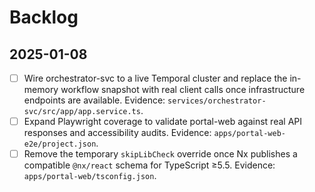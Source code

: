 # Backlog

## 2025-01-08

- [ ] Wire orchestrator-svc to a live Temporal cluster and replace the in-memory workflow snapshot with real client calls once infrastructure endpoints are available. Evidence: `services/orchestrator-svc/src/app/app.service.ts`.
- [ ] Expand Playwright coverage to validate portal-web against real API responses and accessibility audits. Evidence: `apps/portal-web-e2e/project.json`.
- [ ] Remove the temporary `skipLibCheck` override once Nx publishes a compatible `@nx/react` schema for TypeScript ≥5.5. Evidence: `apps/portal-web/tsconfig.json`.
